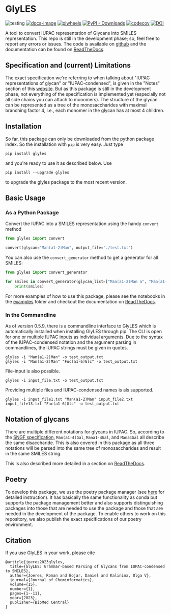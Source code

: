 # GlyLES

![testing](https://github.com/kalininalab/glyles/actions/workflows/test.yaml/badge.svg)
[![docs-image](https://readthedocs.org/projects/glyles/badge/?version=latest)](https://glyles.readthedocs.io/en/latest/)
[![piwheels](https://img.shields.io/piwheels/v/glyles)](https://pypi.org/project/glyles/)
[![PyPI - Downloads](https://img.shields.io/pypi/dm/glyles)](https://pypi.org/project/glyles/)
[![codecov](https://codecov.io/gh/kalininalab/GlyLES/branch/main/graph/badge.svg)](https://codecov.io/gh/kalininalab/glyles)
[![DOI](https://zenodo.org/badge/431874597.svg)](https://zenodo.org/badge/latestdoi/431874597)

A tool to convert IUPAC representation of Glycans into SMILES representation. This repo is still in the development 
phase; so, feel free to report any errors or issues. The code is available on 
[github](https://github.com/kalininalab/GlyLES/) and the documentation can be found on 
[ReadTheDocs](https://glyles.readthedocs.io/en/latest/index.html).

## Specification and (current) Limitations

The exact specification we're referring to when talking about "IUPAC representations of glycan" or "IUPAC-condensed", 
is given in the "Notes" section of this [website](https://www.ncbi.nlm.nih.gov/glycans/snfg.html). But as this package 
is still in the development phase, not everything of the specification is implemented yet (especially not all side 
chains you can attach to monomers). The structure of the glycan can be represented as a tree of the monosaccharides 
with maximal branching factor 4, i.e., each monomer in the glycan has at most 4 children.

## Installation

So far, this package can only be downloaded from the python package index. So the installation with `pip` is very easy.
Just type

``````shell
pip install glyles
``````

and you're ready to use it as described below. Use 

``````shell
pip install --upgrade glyles
``````

to upgrade the glyles package to the most recent version.

## Basic Usage

### As a Python Package

Convert the IUPAC into a SMILES representation using the handy `convert` method

``````python
from glyles import convert

convert(glycan="Man(a1-2)Man", output_file="./test.txt")
``````

You can also use the `convert_generator` method to get a generator for all SMILES:

``````python
from glyles import convert_generator

for smiles in convert_generator(glycan_list=["Man(a1-2)Man a", "Man(a1-2)Man b"]):
    print(smiles)
``````

For more examples of how to use this package, please see the notebooks in the 
[examples](https://github.com/kalininalab/GlyLES/tree/dev/examples) folder and checkout the documentation on 
[ReadTheDocs](https://glyles.readthedocs.io/en/latest/index.html).

### In the Commandline

As of version 0.5.9, there is a commandline interface to GlyLES which is automatically installed when installing GlyLES 
through pip. The CLI is open for one or multiple IUPAC inputs as individual arguments. Due to the syntax of the 
IUPAC-condensed notation and the argument parsing in commandlines, the IUPAC strings must be given in quotes.

``````shell
glyles -i "Man(a1-2)Man" -o test_output.txt
glyles -i "Man(a1-2)Man" "Fuc(a1-6)Glc" -o test_output.txt
``````

File-input is also possible.
``````shell
glyles -i input_file.txt -o test_output.txt
``````

Providing multiple files and IUPAC-condensed names is als supported.
``````shell
glyles -i input_file1.txt "Man(a1-2)Man" input_file2.txt input_file13.txt "Fuc(a1-6)Glc" -o test_output.txt
``````

## Notation of glycans

There are multiple different notations for glycans in IUPAC. So, according to the 
[SNGF specification](https://www.ncbi.nlm.nih.gov/glycans/snfg.html), `Man(a1-4)Gal`, `Mana1-4Gal`, and `Mana4Gal` 
all describe the same disaccharide. This is also covered in this package as all three notations will be parsed into the 
same tree of monosaccharides and result in the same SMILES string.

This is also described more detailed in a section on [ReadTheDocs](https://glyles.readthedocs.io/en/latest/notes/notation.html).

## Poetry

To develop this package, we use the poetry package manager (see [here](https://python-poetry.org/) for detailed
instruction). It has basically the same functionality as conda but supports the package management better and also 
supports distinguishing packages into those that are needed to use the package and those that are needed in the 
development of the package. To enable others to work on this repository, we also publish the exact 
specifications of our poetry environment.

## Citation

If you use GlyLES in your work, please cite
```
@article{joeres2023glyles,
  title={GlyLES: Grammar-based Parsing of Glycans from IUPAC-condensed to SMILES},
  author={Joeres, Roman and Bojar, Daniel and Kalinina, Olga V},
  journal={Journal of Cheminformatics},
  volume={15},
  number={1},
  pages={1--11},
  year={2023},
  publisher={BioMed Central}
}
```
